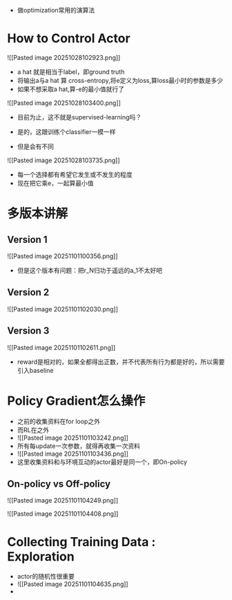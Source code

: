 - 做optimization常用的演算法

# How to Control Actor

![[Pasted image 20251028102923.png]]
- a hat 就是相当于label，即ground truth
- 将输出a与a hat 算 cross-entropy,将e定义为loss,算loss最小时的参数是多少
- 如果不想采取a hat,算-e的最小值就行了

![[Pasted image 20251028103400.png]]

- 目前为止，这不就是supervised-learning吗？
- 是的，这跟训练个classifier一模一样

- 但是会有不同

![[Pasted image 20251028103735.png]]
- 每一个选择都有希望它发生或不发生的程度
- 现在把它乘e，一起算最小值

# 多版本讲解
## Version 1

![[Pasted image 20251101100356.png]]
- 但是这个版本有问题：把r_N归功于遥远的a_1不太好吧

## Version 2

![[Pasted image 20251101102030.png]]
## Version 3

![[Pasted image 20251101102611.png]]
- reward是相对的，如果全都得出正数，并不代表所有行为都是好的，所以需要引入baseline

# Policy Gradient怎么操作

- 之前的收集资料在for loop之外
- 而RL在之外
- ![[Pasted image 20251101103242.png]]
- 所有每update一次参数，就得再收集一次资料
- ![[Pasted image 20251101103436.png]]
- 这里收集资料和与环境互动的actor最好是同一个，即On-policy

## On-policy vs Off-policy

![[Pasted image 20251101104249.png]]

![[Pasted image 20251101104408.png]]


# Collecting Training Data : Exploration

- actor的随机性很重要
- ![[Pasted image 20251101104635.png]]
- 